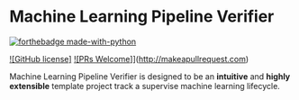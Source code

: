 # Machine Learning Pipeline Verifier 

[![forthebadge made-with-python](https://ForTheBadge.com/images/badges/made-with-python.svg)](https://www.python.org/)

[![GitHub license]](https://img.shields.io/badge/License-MIT-brightgreen.svg?style=flat-square)
[![PRs Welcome]](https://img.shields.io/badge/PRs-welcome-brightgreen.svg?style=flat-square)](http://makeapullrequest.com)

Machine Learning Pipeline Verifier is designed to be an **intuitive** and **highly extensible** template project track a supervise machine learning lifecycle. 
